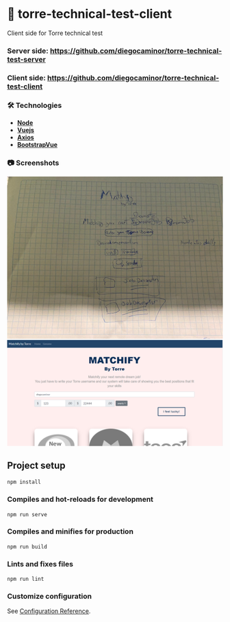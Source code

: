# :ledger: torre-technical-test-client

Client side for Torre technical test

### **Server side:** https://github.com/diegocaminor/torre-technical-test-server
### **Client side:** https://github.com/diegocaminor/torre-technical-test-client

### 🛠️ Technologies

- [**Node**](https://nodejs.org/en/)
- [**Vuejs**](https://vuejs.org/)
- [**Axios**](https://github.com/axios/axios)
- [**BootstrapVue**](https://bootstrap-vue.org/)


### 📷 Screenshots
![](resources/matchify-mockup.jpg)
![](resources/matchify2-screenshot.png)

## Project setup
```
npm install
```

### Compiles and hot-reloads for development
```
npm run serve
```

### Compiles and minifies for production
```
npm run build
```

### Lints and fixes files
```
npm run lint
```

### Customize configuration
See [Configuration Reference](https://cli.vuejs.org/config/).
